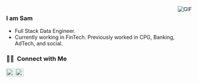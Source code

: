 <img align="right" alt="GIF" src="https://media.giphy.com/media/13HgwGsXF0aiGY/giphy.gif" />

### I am Sam
- Full Stack Data Engineer.
- Currently working in FinTech. Previously worked in CPG, Banking, AdTech, and social.

<h3> 🤝🏻 &nbsp;Connect with Me </h3>

<a href="https://www.linkedin.com/in/samuel-mccaffrey/" style="color: white;">
  <img align="left" alt="Sam's Linkdein" width="22px" src="https://cdn.jsdelivr.net/npm/simple-icons@v3/icons/linkedin.svg" style="fill: white;"/>
</a>
<a href="https://github.com/smccaffrey" style="color: white;">
  <img align="left" alt="Sam's Github" width="22px" src="https://cdn.jsdelivr.net/npm/simple-icons@v3/icons/github.svg" />
</a>


